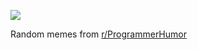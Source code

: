 ![](https://preview.redd.it/k7o1a3g5hwkf1.png?width=640&crop=smart&auto=webp&s=e6bdabc2aa82a5600cbccace239d0a780e8dbfdb)

 Random memes from [r/ProgrammerHumor](https://www.reddit.com/r/ProgrammerHumor/)
